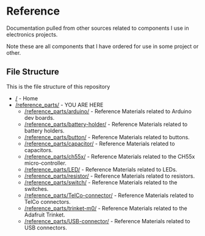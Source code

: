# Reference

Documentation pulled from other sources related to components I use in electronics projects.

Note these are all components that I have ordered for use in some project or other.

## File Structure

This is the file structure of this repository

* [/](/README.md) - Home
* [/reference_parts/](/reference_parts/) - YOU ARE HERE
  * [/reference_parts/arduino/](/reference_parts/arduino/) - Reference Materials related to Arduino dev boards.
  * [/reference_parts/battery-holder/](/reference_parts/battery-holder/) - Reference Materials related to battery holders.
  * [/reference_parts/button/](/reference_parts/button/) - Reference Materials related to buttons.
  * [/reference_parts/capacitor/](/reference_parts/capacitor/) - Reference Materials related to capacitors.
  * [/reference_parts/ch55x/](/reference_parts/ch55x/) - Reference Materials related to the CH55x micro-controller.
  * [/reference_parts/LED/](/reference_parts/LED/) - Reference Materials related to LEDs.
  * [/reference_parts/resistor/](/reference_parts/resistor/) - Reference Materials related to resistors.
  * [/reference_parts/switch/](/reference_parts/switch/) - Reference Materials related to the switches.
  * [/reference_parts/TelCo-connector/](/reference_parts/TelCo-connector/)  - Reference Materials related to TelCo connectors.
  * [/reference_parts/trinket-m0/](/reference_parts/trinket-m0/) - Reference Materials related to the Adafruit Trinket.
  * [/reference_parts/USB-connector/](/reference_parts/USB-connector/) - Reference Materials related to USB connectors.
